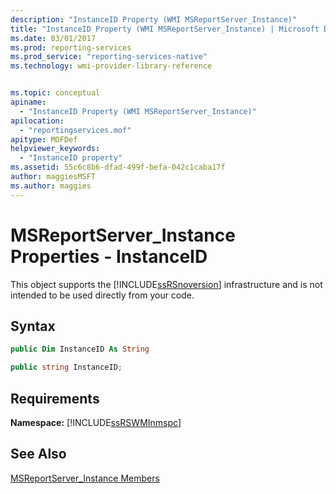 ```yaml
---
description: "InstanceID Property (WMI MSReportServer_Instance)"
title: "InstanceID Property (WMI MSReportServer_Instance) | Microsoft Docs"
ms.date: 03/01/2017
ms.prod: reporting-services
ms.prod_service: "reporting-services-native"
ms.technology: wmi-provider-library-reference


ms.topic: conceptual
apiname: 
  - "InstanceID Property (WMI MSReportServer_Instance)"
apilocation: 
  - "reportingservices.mof"
apitype: MOFDef
helpviewer_keywords: 
  - "InstanceID property"
ms.assetid: 55c6c8b6-dfad-499f-befa-042c1caba17f
author: maggiesMSFT
ms.author: maggies
---
```

# MSReportServer_Instance Properties - InstanceID
  This object supports the [!INCLUDE[ssRSnoversion](../../includes/ssrsnoversion-md.md)] infrastructure and is not intended to be used directly from your code.  
  
## Syntax  
  
```vb  
public Dim InstanceID As String  
```  
  
```csharp  
public string InstanceID;  
```  
  
## Requirements  
 **Namespace:** [!INCLUDE[ssRSWMInmspc](../../includes/ssrswminmspc-md.md)]  
  
## See Also  
 [MSReportServer_Instance Members](../../reporting-services/wmi-provider-library-reference/msreportserver-instance-members.md)  
  
  
